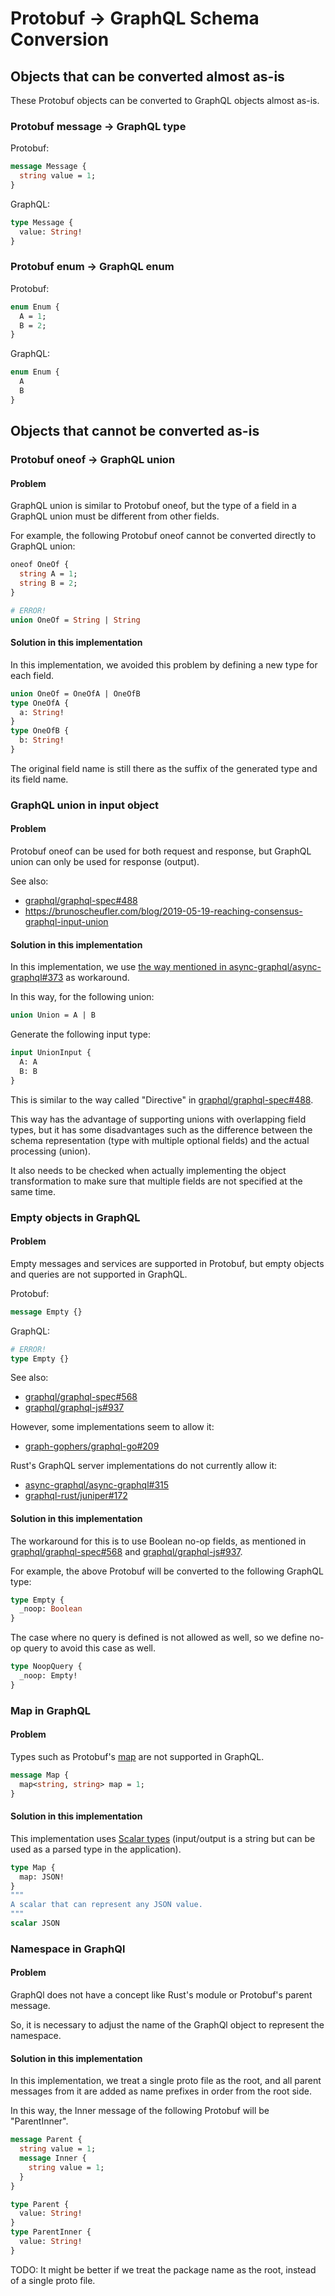 # Protobuf -> GraphQL Schema Conversion

## Objects that can be converted almost as-is

These Protobuf objects can be converted to GraphQL objects almost as-is.

### Protobuf message -> GraphQL type

Protobuf:

```proto
message Message {
  string value = 1;
}
```

GraphQL:

```graphql
type Message {
  value: String!
}
```

### Protobuf enum -> GraphQL enum

Protobuf:

```proto
enum Enum {
  A = 1;
  B = 2;
}
```

GraphQL:

```graphql
enum Enum {
  A
  B
}
```

## Objects that cannot be converted as-is

### Protobuf oneof -> GraphQL union

#### Problem

GraphQL union is similar to Protobuf oneof, but the type of a field in a GraphQL union must be different from other fields.

For example, the following Protobuf oneof cannot be converted directly to GraphQL union:

```proto
oneof OneOf {
  string A = 1;
  string B = 2;
}
```

```graphql
# ERROR!
union OneOf = String | String
```

#### Solution in this implementation

In this implementation, we avoided this problem by defining a new type for each field.

```graphql
union OneOf = OneOfA | OneOfB
type OneOfA {
  a: String!
}
type OneOfB {
  b: String!
}
```

The original field name is still there as the suffix of the generated type and its field name.

### GraphQL union in input object

#### Problem

Protobuf oneof can be used for both request and response, but GraphQL union can only be used for response (output).

See also:

- [graphql/graphql-spec#488](https://github.com/graphql/graphql-spec/issues/488)
- <https://brunoscheufler.com/blog/2019-05-19-reaching-consensus-graphql-input-union>

#### Solution in this implementation

In this implementation, we use [the way mentioned in async-graphql/async-graphql#373](https://github.com/async-graphql/async-graphql/issues/373#issuecomment-753761917) as workaround.

In this way, for the following union:

```graphql
union Union = A | B
```

Generate the following input type:

```graphql
input UnionInput {
  A: A
  B: B
}
```

This is similar to the way called "Directive" in [graphql/graphql-spec#488](https://github.com/graphql/graphql-spec/issues/488).

This way has the advantage of supporting unions with overlapping field types, but it has some disadvantages such as the difference between the schema representation (type with multiple optional fields) and the actual processing (union).

It also needs to be checked when actually implementing the object transformation to make sure that multiple fields are not specified at the same time.

### Empty objects in GraphQL

#### Problem

Empty messages and services are supported in Protobuf, but empty objects and queries are not supported in GraphQL.

Protobuf:

```proto
message Empty {}
```

GraphQL:

```graphql
# ERROR!
type Empty {}
```

See also:

- [graphql/graphql-spec#568](https://github.com/graphql/graphql-spec/issues/568)
- [graphql/graphql-js#937](https://github.com/graphql/graphql-js/issues/937)

However, some implementations seem to allow it:

- [graph-gophers/graphql-go#209](https://github.com/graph-gophers/graphql-go/issues/209)

Rust's GraphQL server implementations do not currently allow it:

- [async-graphql/async-graphql#315](https://github.com/async-graphql/async-graphql/issues/315)
- [graphql-rust/juniper#172](https://github.com/graphql-rust/juniper/issues/172)

#### Solution in this implementation

The workaround for this is to use Boolean no-op fields, as mentioned in [graphql/graphql-spec#568](https://github.com/graphql/graphql-spec/issues/568) and [graphql/graphql-js#937](https://github.com/graphql/graphql-js/issues/937).

For example, the above Protobuf will be converted to the following GraphQL type:

```graphql
type Empty {
  _noop: Boolean
}
```

The case where no query is defined is not allowed as well, so we define no-op query to avoid this case as well.

```graphql
type NoopQuery {
  _noop: Empty!
}
```

### Map in GraphQL

#### Problem

Types such as Protobuf's [map](https://developers.google.com/protocol-buffers/docs/proto#maps) are not supported in GraphQL.

```proto
message Map {
  map<string, string> map = 1;
}
```

#### Solution in this implementation

This implementation uses [Scalar types](https://graphql.org/learn/schema/#scalar-types) (input/output is a string but can be used as a parsed type in the application).

```graphql
type Map {
  map: JSON!
}
"""
A scalar that can represent any JSON value.
"""
scalar JSON
```

### Namespace in GraphQl

#### Problem

GraphQl does not have a concept like Rust's module or Protobuf's parent message.

So, it is necessary to adjust the name of the GraphQl object to represent the namespace.

#### Solution in this implementation

In this implementation, we treat a single proto file as the root, and all parent messages from it are added as name prefixes in order from the root side.

In this way, the Inner message of the following Protobuf will be "ParentInner".

```proto
message Parent {
  string value = 1;
  message Inner {
    string value = 1;
  }
}
```

```graphql
type Parent {
  value: String!
}
type ParentInner {
  value: String!
}
```

TODO: It might be better if we treat the package name as the root, instead of a single proto file.
